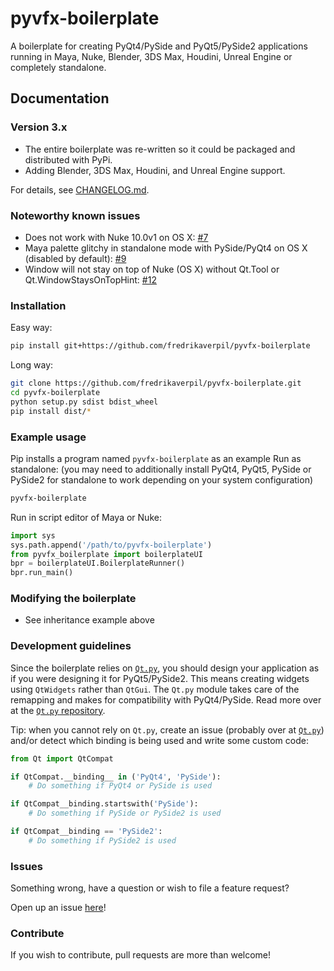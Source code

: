 # pyvfx-boilerplate

A boilerplate for creating PyQt4/PySide and PyQt5/PySide2 applications running in Maya, Nuke, Blender, 3DS Max, Houdini, Unreal Engine or completely standalone.

## Documentation

### Version 3.x

- The entire boilerplate was re-written so it could be packaged and distributed with PyPi.
- Adding Blender, 3DS Max, Houdini, and Unreal Engine support.

For details, see [CHANGELOG.md](CHANGELOG.md).

### Noteworthy known issues

- Does not work with Nuke 10.0v1 on OS X: [#7](https://github.com/fredrikaverpil/pyvfx-boilerplate/issues/7)
- Maya palette glitchy in standalone mode with PySide/PyQt4 on OS X (disabled by default): [#9](https://github.com/fredrikaverpil/pyvfx-boilerplate/issues/9)
- Window will not stay on top of Nuke (OS X) without Qt.Tool or Qt.WindowStaysOnTopHint: [#12](https://github.com/fredrikaverpil/pyvfx-boilerplate/issues/12)
### Installation

Easy way:

```bash
pip install git+https://github.com/fredrikaverpil/pyvfx-boilerplate
```

Long way:

```bash
git clone https://github.com/fredrikaverpil/pyvfx-boilerplate.git
cd pyvfx-boilerplate
python setup.py sdist bdist_wheel
pip install dist/*
```

### Example usage

Pip installs a program named `pyvfx-boilerplate` as an example Run as standalone:
(you may need to additionally install PyQt4, PyQt5, PySide or PySide2 for standalone to work depending on your system configuration)

```bash
pyvfx-boilerplate
```

Run in script editor of Maya or Nuke:

```python
import sys
sys.path.append('/path/to/pyvfx-boilerplate')
from pyvfx_boilerplate import boilerplateUI
bpr = boilerplateUI.BoilerplateRunner()
bpr.run_main()
```

### Modifying the boilerplate

- See inheritance example above

### Development guidelines

Since the boilerplate relies on [`Qt.py`](https://github.com/mottosso/Qt.py), you should design your application as if you were designing it for PyQt5/PySide2. This means creating widgets using `QtWidgets` rather than `QtGui`. The `Qt.py` module takes care of the remapping and makes for compatibility with PyQt4/PySide. Read more over at the [`Qt.py` repository](https://github.com/mottosso/Qt.py).

Tip: when you cannot rely on `Qt.py`, create an issue (probably over at [`Qt.py`](https://github.com/mottosso/Qt.py)) and/or detect which binding is being used and write some custom code:

```python
from Qt import QtCompat

if QtCompat.__binding__ in ('PyQt4', 'PySide'):
    # Do something if PyQt4 or PySide is used

if QtCompat__binding.startswith('PySide'):
    # Do something if PySide or PySide2 is used

if QtCompat__binding == 'PySide2':
    # Do something if PySide2 is used
```

### Issues

Something wrong, have a question or wish to file a feature request?

Open up an issue [here](https://github.com/fredrikaverpil/pyvfx-boilerplate/issues)!

### Contribute

If you wish to contribute, pull requests are more than welcome!
